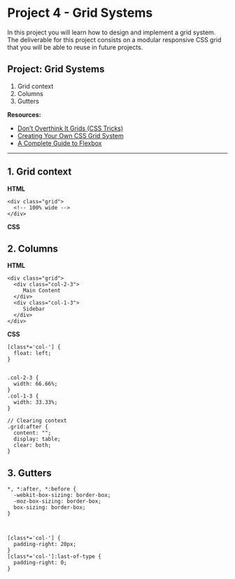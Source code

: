 # Project 4 - Grid Systems

In this project you will learn how to design and implement a grid system. The deliverable for this project consists on a modular responsive CSS grid that you will be able to reuse in future projects.

## Project: Grid Systems

1. Grid context
2. Columns
3. Gutters





**Resources:**

* [Don’t Overthink It Grids (CSS Tricks)][1]
* [Creating Your Own CSS Grid System][2]
* [A Complete Guide to Flexbox][3]



- - -

## 1. Grid context


**HTML**
```
<div class="grid">
  <!-- 100% wide -->
</div>
```

**CSS**


## 2. Columns

**HTML**
```
<div class="grid">
  <div class="col-2-3">
     Main Content
  </div>
  <div class="col-1-3">
     Sidebar
  </div>
</div>
```

**CSS**
```
[class*='col-'] {
  float: left;
}


.col-2-3 {
  width: 66.66%;
}
.col-1-3 {
  width: 33.33%;
}

// Clearing context
.grid:after {
  content: "";
  display: table;
  clear: both;
}
```

## 3. Gutters



```
*, *:after, *:before {
  -webkit-box-sizing: border-box;
  -moz-box-sizing: border-box;
  box-sizing: border-box;
}



[class*='col-'] {
  padding-right: 20px;
}
[class*='col-']:last-of-type {
  padding-right: 0;
}

```



[1]: https://css-tricks.com/dont-overthink-it-grids/
[2]: http://j4n.co/blog/Creating-your-own-css-grid-system
[3]: https://css-tricks.com/snippets/css/a-guide-to-flexbox/

















